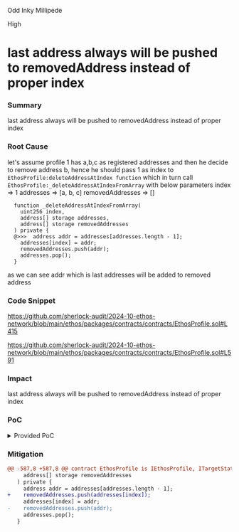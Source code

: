 Odd Inky Millipede

High

# last address always will be pushed to removedAddress instead of proper index

### Summary

last address always will be pushed to removedAddress instead of proper index

### Root Cause

let's assume profile 1 has a,b,c as registered addresses and then he decide to remove address b, hence he should pass 1 as index to `EthosProfile:deleteAddressAtIndex function` which in turn call `EthosProfile:_deleteAddressAtIndexFromArray` with below parameters
index => 1
addresses => [a, b, c]
removedAddresses => []
```solidity
  function _deleteAddressAtIndexFromArray(
    uint256 index,
    address[] storage addresses,
    address[] storage removedAddresses
  ) private {
  @>>>  address addr = addresses[addresses.length - 1];
    addresses[index] = addr;
    removedAddresses.push(addr);
    addresses.pop();
  }
```

as we can see addr which is last addresses will be added to removed address

### Code Snippet
https://github.com/sherlock-audit/2024-10-ethos-network/blob/main/ethos/packages/contracts/contracts/EthosProfile.sol#L415

https://github.com/sherlock-audit/2024-10-ethos-network/blob/main/ethos/packages/contracts/contracts/EthosProfile.sol#L591

### Impact
last address always will be pushed to removedAddress instead of proper index


### PoC

<details>
<summary>Provided PoC</summary>

```typescript    
  it("wrong-removed-address", async() => {
      const { ethosProfile, PROFILE_CREATOR_0, PROFILE_CREATOR_1, WRONG_ADDRESS_0, OWNER, EXPECTED_SIGNER, ADMIN } =
      await loadFixture(deployFixture);
      await ethosProfile.connect(OWNER).inviteAddress(PROFILE_CREATOR_0.address);
      await ethosProfile.connect(ADMIN).setDefaultNumberOfInvites(10);
      await ethosProfile.connect(PROFILE_CREATOR_0).createProfile(1);
      let profileCount = await ethosProfile.profileCount();
      console.log("profile_count:", profileCount);
      let profile1 = await ethosProfile.getProfile(2);


      // await ethosProfile.connect(PROFILE_CREATOR_0).inviteAddress(PROFILE_CREATOR_1.address)
      console.log("profile1:", profile1);

      const profileId = String(await ethosProfile.profileIdByAddress(PROFILE_CREATOR_0.address));
      const rand = '123';
      let addressA = ethers.Wallet.createRandom().address;
      let addressB = ethers.Wallet.createRandom().address;
      let addressC = ethers.Wallet.createRandom().address;

      const signature = await common.signatureForRegisterAddress(
        addressA,
        profileId,
        rand,
        EXPECTED_SIGNER,
      );

      const signature2 = await common.signatureForRegisterAddress(
        addressB,
        profileId,
        '1234',
        EXPECTED_SIGNER,
      );

      const signature3 = await common.signatureForRegisterAddress(
        addressC,
        profileId,
        '12345',
        EXPECTED_SIGNER,
      );

      await ethosProfile.connect(PROFILE_CREATOR_0).registerAddress(addressA, 2, rand, signature);
      await ethosProfile.connect(PROFILE_CREATOR_1).registerAddress(addressB, 2, '1234', signature2);
      await ethosProfile.connect(PROFILE_CREATOR_1).registerAddress(addressC, 2, '12345', signature3);

      console.log("proper address:", addressA);
      console.log("last address:", addressC);

      await ethosProfile.connect(PROFILE_CREATOR_0).deleteAddressAtIndex(1);

      profile1 = await ethosProfile.getProfile(2);
      console.log("profile1:", profile1);

      

     });

```
</details>

### Mitigation

```diff
@@ -587,8 +587,8 @@ contract EthosProfile is IEthosProfile, ITargetStatus, AccessControl, UUPSUpgrad
     address[] storage removedAddresses
   ) private {
     address addr = addresses[addresses.length - 1];
+    removedAddresses.push(addresses[index]);
     addresses[index] = addr;
-    removedAddresses.push(addr);
     addresses.pop();
   }
```